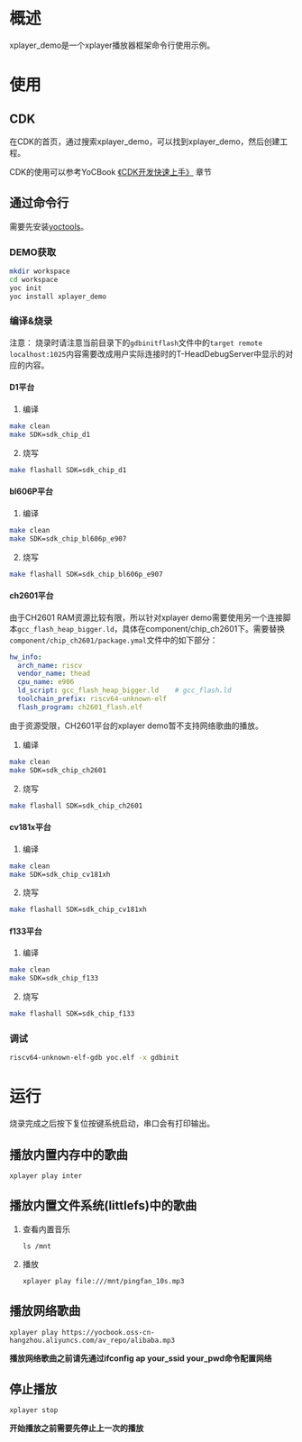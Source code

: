 # 概述
xplayer_demo是一个xplayer播放器框架命令行使用示例。

# 使用
## CDK
在CDK的首页，通过搜索xplayer_demo，可以找到xplayer_demo，然后创建工程。

CDK的使用可以参考YoCBook [《CDK开发快速上手》](https://yoc.docs.t-head.cn/yocbook/Chapter2-%E5%BF%AB%E9%80%9F%E4%B8%8A%E6%89%8B%E6%8C%87%E5%BC%95/%E4%BD%BF%E7%94%A8CDK%E5%BC%80%E5%8F%91%E5%BF%AB%E9%80%9F%E4%B8%8A%E6%89%8B.html) 章节

## 通过命令行
需要先安装[yoctools](https://yoc.docs.t-head.cn/yocbook/Chapter2-%E5%BF%AB%E9%80%9F%E4%B8%8A%E6%89%8B%E6%8C%87%E5%BC%95/YocTools.html)。

### DEMO获取

```bash
mkdir workspace
cd workspace
yoc init
yoc install xplayer_demo
```

### 编译&烧录

注意：
    烧录时请注意当前目录下的`gdbinitflash`文件中的`target remote localhost:1025`内容需要改成用户实际连接时的T-HeadDebugServer中显示的对应的内容。

#### D1平台

1. 编译

```bash
make clean
make SDK=sdk_chip_d1
```

2. 烧写

```bash
make flashall SDK=sdk_chip_d1
```

#### bl606P平台

1. 编译

```bash
make clean
make SDK=sdk_chip_bl606p_e907
```

2. 烧写

```bash
make flashall SDK=sdk_chip_bl606p_e907
```

#### ch2601平台

由于CH2601 RAM资源比较有限，所以针对xplayer demo需要使用另一个连接脚本`gcc_flash_heap_bigger.ld`，具体在component/chip_ch2601下。需要替换
`component/chip_ch2601/package.ymal`文件中的如下部分：

```yaml
hw_info:
  arch_name: riscv
  vendor_name: thead
  cpu_name: e906
  ld_script: gcc_flash_heap_bigger.ld    # gcc_flash.ld
  toolchain_prefix: riscv64-unknown-elf
  flash_program: ch2601_flash.elf
```

由于资源受限，CH2601平台的xplayer demo暂不支持网络歌曲的播放。

1. 编译

```bash
make clean
make SDK=sdk_chip_ch2601
```

2. 烧写

```bash
make flashall SDK=sdk_chip_ch2601
```

#### cv181x平台

1. 编译

```bash
make clean
make SDK=sdk_chip_cv181xh
```

2. 烧写

```bash
make flashall SDK=sdk_chip_cv181xh
```

#### f133平台

1. 编译

```bash
make clean
make SDK=sdk_chip_f133
```

2. 烧写

```bash
make flashall SDK=sdk_chip_f133
```

### 调试

```bash
riscv64-unknown-elf-gdb yoc.elf -x gdbinit
```

# 运行
烧录完成之后按下复位按键系统启动，串口会有打印输出。

## 播放内置内存中的歌曲

```cli
xplayer play inter
```

## 播放内置文件系统(littlefs)中的歌曲

1. 查看内置音乐

   ```cli
   ls /mnt
   ```

2. 播放

   ```cli
   xplayer play file:///mnt/pingfan_10s.mp3
   ```

## 播放网络歌曲

```cli
xplayer play https://yocbook.oss-cn-hangzhou.aliyuncs.com/av_repo/alibaba.mp3
```

**播放网络歌曲之前请先通过ifconfig ap your_ssid your_pwd命令配置网络**

## 停止播放

```cli
xplayer stop
```

**开始播放之前需要先停止上一次的播放**

